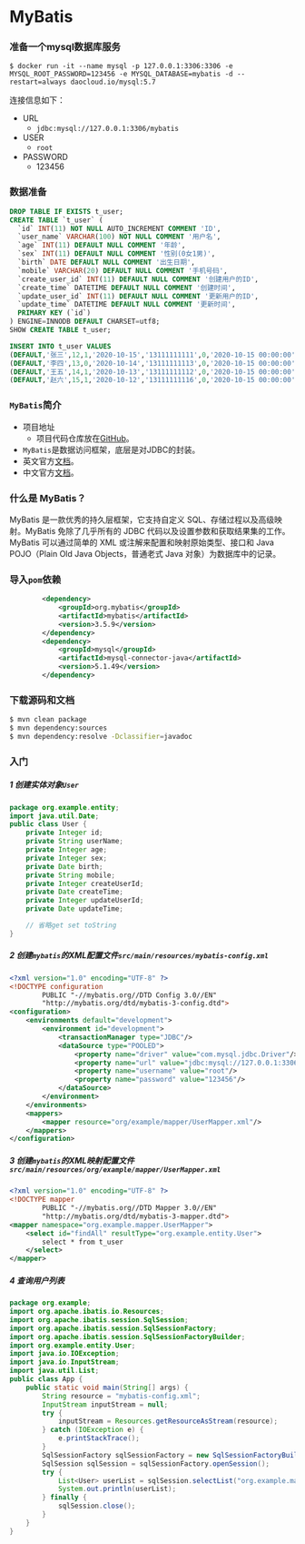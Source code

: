 # MyBatis

### 准备一个mysql数据库服务

```shell
$ docker run -it --name mysql -p 127.0.0.1:3306:3306 -e MYSQL_ROOT_PASSWORD=123456 -e MYSQL_DATABASE=mybatis -d --restart=always daocloud.io/mysql:5.7
```

连接信息如下：

- URL
  - `jdbc:mysql://127.0.0.1:3306/mybatis`
- USER
  - `root`
- PASSWORD
  - 123456

### 数据准备

```sql
DROP TABLE IF EXISTS t_user;
CREATE TABLE `t_user` (
  `id` INT(11) NOT NULL AUTO_INCREMENT COMMENT 'ID',
  `user_name` VARCHAR(100) NOT NULL COMMENT '用户名',
  `age` INT(11) DEFAULT NULL COMMENT '年龄',
  `sex` INT(11) DEFAULT NULL COMMENT '性别(0女1男)',
  `birth` DATE DEFAULT NULL COMMENT '出生日期',
  `mobile` VARCHAR(20) DEFAULT NULL COMMENT '手机号码',
  `create_user_id` INT(11) DEFAULT NULL COMMENT '创建用户的ID',
  `create_time` DATETIME DEFAULT NULL COMMENT '创建时间',
  `update_user_id` INT(11) DEFAULT NULL COMMENT '更新用户的ID',
  `update_time` DATETIME DEFAULT NULL COMMENT '更新时间',
  PRIMARY KEY (`id`)
) ENGINE=INNODB DEFAULT CHARSET=utf8;
SHOW CREATE TABLE t_user;

INSERT INTO t_user VALUES
(DEFAULT,'张三',12,1,'2020-10-15','13111111111',0,'2020-10-15 00:00:00',0,'2020-10-15 00:00:00'),
(DEFAULT,'李四',13,0,'2020-10-14','13111111113',0,'2020-10-15 00:00:00',0,'2020-10-15 00:00:00'),
(DEFAULT,'王五',14,1,'2020-10-13','13111111112',0,'2020-10-15 00:00:00',0,'2020-10-15 00:00:00'),
(DEFAULT,'赵六',15,1,'2020-10-12','13111111116',0,'2020-10-15 00:00:00',0,'2020-10-15 00:00:00');
```







### `MyBatis`简介

- 项目地址
  - 项目代码仓库放在[GitHub](https://github.com/mybatis/mybatis-3)。
- `MyBatis`是数据访问框架，底层是对JDBC的封装。
- 英文官方[文档](https://mybatis.org/mybatis-3/)。
- 中文官方[文档](https://mybatis.org/mybatis-3/zh/index.html)。

### 什么是 MyBatis？

MyBatis 是一款优秀的持久层框架，它支持自定义 SQL、存储过程以及高级映射。MyBatis 免除了几乎所有的 JDBC 代码以及设置参数和获取结果集的工作。MyBatis 可以通过简单的 XML 或注解来配置和映射原始类型、接口和 Java POJO（Plain Old Java Objects，普通老式 Java 对象）为数据库中的记录。



### 导入`pom`依赖

```xml
        <dependency>
            <groupId>org.mybatis</groupId>
            <artifactId>mybatis</artifactId>
            <version>3.5.9</version>
        </dependency>
        <dependency>
            <groupId>mysql</groupId>
            <artifactId>mysql-connector-java</artifactId>
            <version>5.1.49</version>
        </dependency>
```

### 下载源码和文档

```bash
$ mvn clean package
$ mvn dependency:sources
$ mvn dependency:resolve -Dclassifier=javadoc
```



### 入门
##### 1 创建实体对象`User`

```java
package org.example.entity;
import java.util.Date;
public class User {
    private Integer id;
    private String userName;
    private Integer age;
    private Integer sex;
    private Date birth;
    private String mobile;
    private Integer createUserId;
    private Date createTime;
    private Integer updateUserId;
    private Date updateTime;

	// 省略get set toString
}
```


##### 2 创建`mybatis`的XML配置文件`src/main/resources/mybatis-config.xml`

```xml
<?xml version="1.0" encoding="UTF-8" ?>
<!DOCTYPE configuration
        PUBLIC "-//mybatis.org//DTD Config 3.0//EN"
        "http://mybatis.org/dtd/mybatis-3-config.dtd">
<configuration>
    <environments default="development">
        <environment id="development">
            <transactionManager type="JDBC"/>
            <dataSource type="POOLED">
                <property name="driver" value="com.mysql.jdbc.Driver"/>
                <property name="url" value="jdbc:mysql://127.0.0.1:3306/mybatis?characterEncoding=utf-8"/>
                <property name="username" value="root"/>
                <property name="password" value="123456"/>
            </dataSource>
        </environment>
    </environments>
    <mappers>
        <mapper resource="org/example/mapper/UserMapper.xml"/>
    </mappers>
</configuration>
```

##### 3 创建`mybatis`的XML映射配置文件`src/main/resources/org/example/mapper/UserMapper.xml`

```xml
<?xml version="1.0" encoding="UTF-8" ?>
<!DOCTYPE mapper
        PUBLIC "-//mybatis.org//DTD Mapper 3.0//EN"
        "http://mybatis.org/dtd/mybatis-3-mapper.dtd">
<mapper namespace="org.example.mapper.UserMapper">
    <select id="findAll" resultType="org.example.entity.User">
        select * from t_user
    </select>
</mapper>
```

##### 4 查询用户列表

```java
package org.example;
import org.apache.ibatis.io.Resources;
import org.apache.ibatis.session.SqlSession;
import org.apache.ibatis.session.SqlSessionFactory;
import org.apache.ibatis.session.SqlSessionFactoryBuilder;
import org.example.entity.User;
import java.io.IOException;
import java.io.InputStream;
import java.util.List;
public class App {
    public static void main(String[] args) {
        String resource = "mybatis-config.xml";
        InputStream inputStream = null;
        try {
            inputStream = Resources.getResourceAsStream(resource);
        } catch (IOException e) {
            e.printStackTrace();
        }
        SqlSessionFactory sqlSessionFactory = new SqlSessionFactoryBuilder().build(inputStream);
        SqlSession sqlSession = sqlSessionFactory.openSession();
        try {
            List<User> userList = sqlSession.selectList("org.example.mapper.UserMapper.findAll");
            System.out.println(userList);
        } finally {
            sqlSession.close();
        }
    }
}
```

